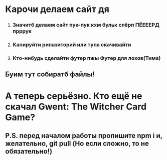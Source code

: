 # Карочи делаем сайт дя

1.  ### Значитб делаем сайт пук-пук кхм бульк слёрп ПЁЕЕЕРД прррук
1.  ### Капируйти рипазиторий или тупа скачивайти
1.  ### Кто-нибудь сделайти футер пжы Футер для лохов(Тима)

## Буим тут собиратб файлы!


# А теперь серьёзно. Кто ещё не скачал Gwent: The Witcher Card Game?

## P.S. перед началом работы пропишите npm i и, желательно, git pull (Но если сложно, то не обязательно!)
